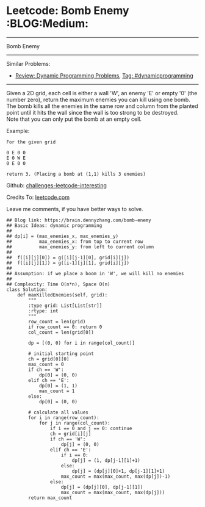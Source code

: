 # Leetcode: Bomb Enemy     :BLOG:Medium:


---

Bomb Enemy  

---

Similar Problems:  
-   [Review: Dynamic Programming Problems](https://brain.dennyzhang.com/review-dynamicprogramming), [Tag: #dynamicprogramming](https://brain.dennyzhang.com/tag/dynamicprogramming)

---

Given a 2D grid, each cell is either a wall 'W', an enemy 'E' or empty '0' (the number zero), return the maximum enemies you can kill using one bomb.  
The bomb kills all the enemies in the same row and column from the planted point until it hits the wall since the wall is too strong to be destroyed.  
Note that you can only put the bomb at an empty cell.  

Example:  

    For the given grid
    
    0 E 0 0
    E 0 W E
    0 E 0 0
    
    return 3. (Placing a bomb at (1,1) kills 3 enemies)

Github: [challenges-leetcode-interesting](https://github.com/DennyZhang/challenges-leetcode-interesting/tree/master/bomb-enemy)  

Credits To: [leetcode.com](https://leetcode.com/problems/bomb-enemy/description/)  

Leave me comments, if you have better ways to solve.  

    ## Blog link: https://brain.dennyzhang.com/bomb-enemy
    ## Basic Ideas: dynamic programming
    ##
    ## dp[i] = (max_enemies_x, max_enemies_y)
    ##          max_enemies_x: from top to current row
    ##          max_enemies_y: from left to current column
    ##
    ##  f([i][j][0]) = g([i][j-1][0], grid[i][j])
    ##  f([i][j][1]) = g([i-1][j][1], grid[i][j])
    ##
    ## Assumption: if we place a boom in 'W', we will kill no enemies
    ##
    ## Complexity: Time O(n*n), Space O(n)
    class Solution:
        def maxKilledEnemies(self, grid):
            """
            :type grid: List[List[str]]
            :rtype: int
            """
            row_count = len(grid)
            if row_count == 0: return 0
            col_count = len(grid[0])
    
            dp = [(0, 0) for i in range(col_count)]
    
            # initial starting point
            ch = grid[0][0]
            max_count = 0
            if ch == 'W':
                dp[0] = (0, 0)
            elif ch == 'E':
                dp[0] = (1, 1)
                max_count = 1
            else:
                dp[0] = (0, 0)
    
            # calculate all values
            for i in range(row_count):
                for j in range(col_count):
                    if i == 0 and j == 0: continue
                    ch = grid[i][j]
                    if ch == 'W':
                        dp[j] = (0, 0) 
                    elif ch == 'E':
                        if i == 0:
                            dp[j] = (1, dp[j-1][1]+1)
                        else:
                            dp[j] = (dp[j][0]+1, dp[j-1][1]+1)
                        max_count = max(max_count, max(dp[j])-1)
                    else:
                        dp[j] = (dp[j][0], dp[j-1][1])
                        max_count = max(max_count, max(dp[j]))
            return max_count
